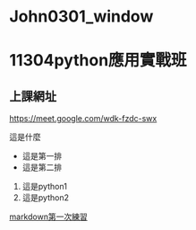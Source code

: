 # John0301_window

# 11304python應用實戰班 

## 上課網址
https://meet.google.com/wdk-fzdc-swx

這是什麼

- 這是第一排
- 這是第二排

1. 這是python1
2. 這是python2

[markdown第一次練習](https://github.com/JohnChang88/John_Window/blob/main/markdown%E7%B7%B4%E7%BF%92)